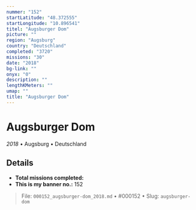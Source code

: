 ```yaml
---
nummer: "152"
startLatitude: "48.372555"
startLongitude: "10.896541"
titel: "Augsburger Dom"
picture: ""
region: "Augsburg"
country: "Deutschland"
completed: "3720"
missions: "30"
date: "2018"
bg-link: ""
onyx: "0"
description: ""
lengthKMeters: ""
umap: ""
title: "Augsburger Dom"
---
```

# Augsburger Dom

*2018* • Augsburg • Deutschland



## Details


- **Total missions completed:** 
- **This is my banner no.:** 152





> File: `000152_augsburger-dom_2018.md` • #000152 • Slug: `augsburger-dom`
